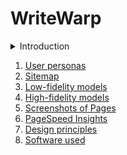 # WriteWarp

<details>
<summary>Introduction</summary>
Blogging is a great way for people to share their ideas and experiences, but many platforms can be too complicated or overwhelming. This report introduces a blogging service designed to make it easy for anyone, from aspiring writers to hobbyists, to create and share content. By focusing on user-friendly tools, customizable templates, and community interaction, our platform helps users stay focused on writing without getting bogged down by technical details. Whether you're just starting or looking to grow your online presence, this service is built to support your goals and make blogging enjoyable.
</details>


1. [User personas](personas.md)
1. [Sitemap](sitemap.md)
1. [Low-fidelity models](lofi.md)
1. [High-fidelity models](hifi.md)
1. [Screenshots of Pages](pages.md)
1. [PageSpeed Insights](pagespeed.md)
1. [Design principles](design_principles.md)
1. [Software used](software_used.md)